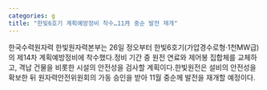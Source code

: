 ```yaml
---
categories: g
title: "한빛6호기 계획예방정비 착수…11月 중순 발전 재개"
---
```

한국수력원자력 한빛원자력본부는 26일 정오부터 한빛6호기(가압경수로형·1천MW급)의 제14차 계획예방정비에 착수했다.정비 기간 중 원전 연료와 제어봉 집합체를 교체하고, 격납 건물을 비롯한 시설의 안전성을 검사할 계획이다.한빛원전은 설비의 안전성을 확보한 뒤 원자력안전위원회의 가동 승인을 받아 11월 중순께 발전을 재개할 예정이다.